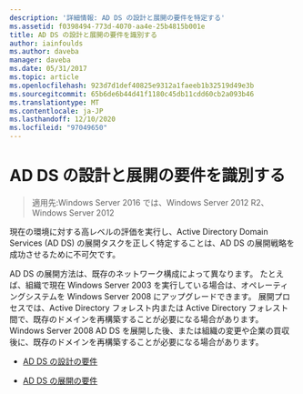 ```yaml
---
description: '詳細情報: AD DS の設計と展開の要件を特定する'
ms.assetid: f0398494-773d-4070-aa4e-25b4815b001e
title: AD DS の設計と展開の要件を識別する
author: iainfoulds
ms.author: daveba
manager: daveba
ms.date: 05/31/2017
ms.topic: article
ms.openlocfilehash: 923d7d1def40825e9312a1faeeb1b32519d49e3b
ms.sourcegitcommit: 65b6de6b44d41f1180c45db11cdd60cb2a093b46
ms.translationtype: MT
ms.contentlocale: ja-JP
ms.lasthandoff: 12/10/2020
ms.locfileid: "97049650"
---
```

# <a name="identifying-your-ad-ds-design-and-deployment-requirements"></a>AD DS の設計と展開の要件を識別する

>適用先:Windows Server 2016 では、Windows Server 2012 R2、Windows Server 2012

現在の環境に対する高レベルの評価を実行し、Active Directory Domain Services (AD DS) の展開タスクを正しく特定することは、AD DS の展開戦略を成功させるために不可欠です。

AD DS の展開方法は、既存のネットワーク構成によって異なります。 たとえば、組織で現在 Windows Server 2003 を実行している場合は、オペレーティングシステムを Windows Server 2008 にアップグレードできます。 展開プロセスでは、Active Directory フォレスト内または Active Directory フォレスト間で、既存のドメインを再構築することが必要になる場合があります。 Windows Server 2008 AD DS を展開した後、または組織の変更や企業の買収後に、既存のドメインを再構築することが必要になる場合があります。

-   [AD DS の設計の要件](../../ad-ds/plan/AD-DS-Design-Requirements.md)

-   [AD DS の展開の要件](../../ad-ds/plan/AD-DS-Deployment-Requirements.md)



